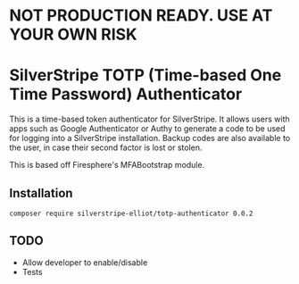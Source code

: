 # NOT PRODUCTION READY. USE AT YOUR OWN RISK

# SilverStripe TOTP (Time-based One Time Password) Authenticator

This is a time-based token authenticator for SilverStripe. It allows users with apps such as Google Authenticator or Authy to generate a code to be used for logging into a SilverStripe installation. Backup codes are also available to the user, in case their second factor is lost or stolen.

This is based off Firesphere's MFABootstrap module. 

## Installation
`composer require silverstripe-elliot/totp-authenticator 0.0.2`

## TODO
* Allow developer to enable/disable
* Tests
